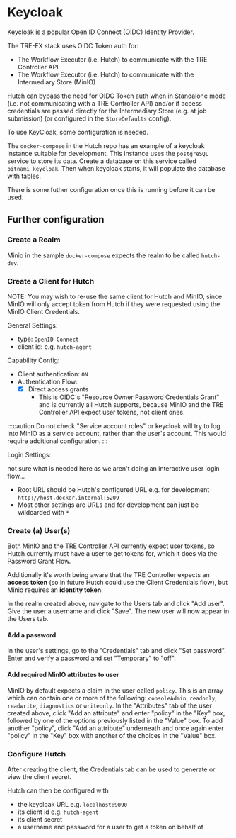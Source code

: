 # Keycloak

Keycloak is a popular Open ID Connect (OIDC) Identity Provider.

The TRE-FX stack uses OIDC Token auth for:
- The Workflow Executor (i.e. Hutch) to communicate with the TRE Controller API
- The Workflow Executor (i.e. Hutch) to communicate with the Intermediary Store (MinIO)

Hutch can bypass the need for OIDC Token auth when in Standalone mode (i.e. not communicating with a TRE Controller API) and/or if access credentials are passed directly for the Intermediary Store (e.g. at job submission) (or configured in the `StoreDefaults` config).

To use KeyCloak, some configuration is needed.

The `docker-compose` in the Hutch repo has an example of a keycloak instance suitable for development. This instance uses the `postgreSQL` service to store its data. Create a database on this service called `bitnami_keycloak`. Then when keycloak starts, it will populate the database with tables.

There is some futher configuration once this is running before it can be used.

## Further configuration

### Create a Realm

Minio in the sample `docker-compose` expects the realm to be called `hutch-dev`.

### Create a Client for Hutch

NOTE: You may wish to re-use the same client for Hutch and MinIO, since MinIO will only accept token from Hutch if they were requested using the MinIO Client Credentials.

General Settings:

- type: `OpenID Connect`
- client id: e.g. `hutch-agent`

Capability Config:

- Client authentication: `ON`
- Authentication Flow:
  - [x] Direct access grants
    - This is OIDC's "Resource Owner Password Credentials Grant" and is currently all Hutch supports, because MinIO and the TRE Controller API expect user tokens, not client ones.

:::caution
Do not check "Service account roles" or keycloak will try to log into MinIO as a service account, rather than the user's account. This would require additional configuration.
:::

Login Settings:

not sure what is needed here as we aren't doing an interactive user login flow...

- Root URL should be Hutch's configured URL e.g. for development `http://host.docker.internal:5209`
- Most other settings are URLs and for development can just be wildcarded with `*`

### Create (a) User(s)

Both MinIO and the TRE Controller API currently expect user tokens, so Hutch currently must have a user to get tokens for, which it does via the Password Grant Flow.

Additionally it's worth being aware that the TRE Controller expects an **access token** (so in future Hutch could use the Client Credentials flow), but Minio requires an **identity token**.

In the realm created above, navigate to the Users tab and click "Add user". Give the user a username and click "Save". The new user will now appear in the Users tab.

#### Add a password

In the user's settings, go to the "Credentials" tab and click "Set password". Enter and verify a password and set "Temporary" to "off".

#### Add required MinIO attributes to user

MinIO by default expects a claim in the user called `policy`. This is an array which can contain one or more of the following: `consoleAdmin`, `readonly`, `readwrite`, `diagnostics` or `writeonly`. In the "Attributes" tab of the user created above, click "Add an attribute" and enter "policy" in the "Key" box, followed by one of the options previously listed in the "Value" box. To add another "policy", click "Add an attribute" underneath and once again enter "policy" in the "Key" box with another of the choices in the "Value" box.

### Configure Hutch

After creating the client, the Credentials tab can be used to generate or view the client secret.

Hutch can then be configured with

- the keycloak URL e.g. `localhost:9090`
- its client id e.g. `hutch-agent`
- its client secret
- a username and password for a user to get a token on behalf of
